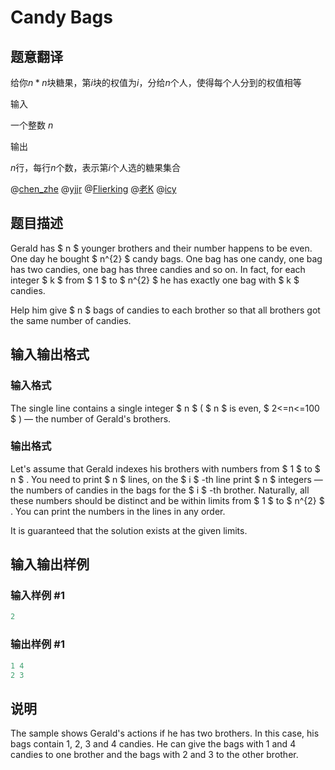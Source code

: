 # Candy Bags

## 题意翻译

给你$n*n$块糖果，第$i$块的权值为$i$，分给$n$个人，使得每个人分到的权值相等

输入

一个整数 $n$

输出

$n$行，每行$n$个数，表示第$i$个人选的糖果集合

@[chen_zhe](/space/show?uid=8457) @[yjjr](/space/show?uid=5088) @[Flierking](/space/show?uid=9433) @[老K](/space/show?uid=8943) @[icy](/space/show?uid=20487)

## 题目描述

Gerald has $ n $ younger brothers and their number happens to be even. One day he bought $ n^{2} $ candy bags. One bag has one candy, one bag has two candies, one bag has three candies and so on. In fact, for each integer $ k $ from $ 1 $ to $ n^{2} $ he has exactly one bag with $ k $ candies.

Help him give $ n $ bags of candies to each brother so that all brothers got the same number of candies.

## 输入输出格式

### 输入格式

The single line contains a single integer $ n $ ( $ n $ is even, $ 2<=n<=100 $ ) — the number of Gerald's brothers.

### 输出格式

Let's assume that Gerald indexes his brothers with numbers from $ 1 $ to $ n $ . You need to print $ n $ lines, on the $ i $ -th line print $ n $ integers — the numbers of candies in the bags for the $ i $ -th brother. Naturally, all these numbers should be distinct and be within limits from $ 1 $ to $ n^{2} $ . You can print the numbers in the lines in any order.

It is guaranteed that the solution exists at the given limits.

## 输入输出样例

### 输入样例 #1

```cpp
2

```
### 输出样例 #1

```cpp
1 4
2 3

```
## 说明

The sample shows Gerald's actions if he has two brothers. In this case, his bags contain 1, 2, 3 and 4 candies. He can give the bags with 1 and 4 candies to one brother and the bags with 2 and 3 to the other brother.

